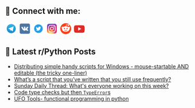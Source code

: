 ## 🔎 Connect with me:
[<img src="https://github.com/bullbesh/bullbesh/blob/main/images/Telegram.png" width="32" height="32" />](https://t.me/bullbesh)
[<img src="https://github.com/bullbesh/bullbesh/blob/main/images/VK.png" width="32" height="32" />](https://vk.com/bullbesh)
[<img src="https://github.com/bullbesh/bullbesh/blob/main/images/Twitter.png" width="32" height="32" />](https://twitter.com/bullbesh1)
[<img src="https://github.com/bullbesh/bullbesh/blob/main/images/Instagram.png" width="32" height="32" />](https://www.instagram.com/bullbesh)
[<img src="https://github.com/bullbesh/bullbesh/blob/main/images/Reddit.png" width="32" height="32" />](https://www.reddit.com/user/bullbesh)
[<img src="https://github.com/bullbesh/bullbesh/blob/main/images/YouTube.png" width="32" height="32" />](https://www.youtube.com/channel/UCtfjRs6uzgq5mfm8S06WTcg)

## 📕 Latest r/Python Posts
<!-- BLOG-POST-LIST:START -->
- [Distributing simple handy scripts for Windows - mouse-startable AND editable &lpar;the tricky one-liner&rpar;](https://www.reddit.com/r/Python/comments/1bmc972/distributing_simple_handy_scripts_for_windows/)
- [What’s a script that you’ve written that you still use frequently?](https://www.reddit.com/r/Python/comments/1bm7xq4/whats_a_script_that_youve_written_that_you_still/)
- [Sunday Daily Thread: What&#39;s everyone working on this week?](https://www.reddit.com/r/Python/comments/1bm6ytl/sunday_daily_thread_whats_everyone_working_on/)
- [Code type checks but then `TypeError`s](https://www.reddit.com/r/Python/comments/1bls4b3/code_type_checks_but_then_typeerrors/)
- [UFO Tools- functional programming in python](https://www.reddit.com/r/Python/comments/1bls2ay/ufo_tools_functional_programming_in_python/)
<!-- BLOG-POST-LIST:END -->
